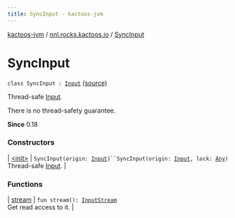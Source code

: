```yaml
---
title: SyncInput - kactoos-jvm
---
```


[kactoos-jvm](../../index.html) / [nnl.rocks.kactoos.io](../index.html) / [SyncInput](./index.html)

# SyncInput

`class SyncInput : `[`Input`](../../nnl.rocks.kactoos/-input/index.html) [(source)](https://github.com/neonailol/kactoos/blob/master/kactoos-jvm/src/main/kotlin/nnl/rocks/kactoos/io/SyncInput.kt#L15)

Thread-safe [Input](../../nnl.rocks.kactoos/-input/index.html).

There is no thread-safety guarantee.

**Since**
0.18

### Constructors

| [&lt;init&gt;](-init-.html) | `SyncInput(origin: `[`Input`](../../nnl.rocks.kactoos/-input/index.html)`)``SyncInput(origin: `[`Input`](../../nnl.rocks.kactoos/-input/index.html)`, lock: `[`Any`](https://kotlinlang.org/api/latest/jvm/stdlib/kotlin/-any/index.html)`)`<br>Thread-safe [Input](../../nnl.rocks.kactoos/-input/index.html). |

### Functions

| [stream](stream.html) | `fun stream(): `[`InputStream`](http://docs.oracle.com/javase/8/docs/api/java/io/InputStream.html)<br>Get read access to it. |

